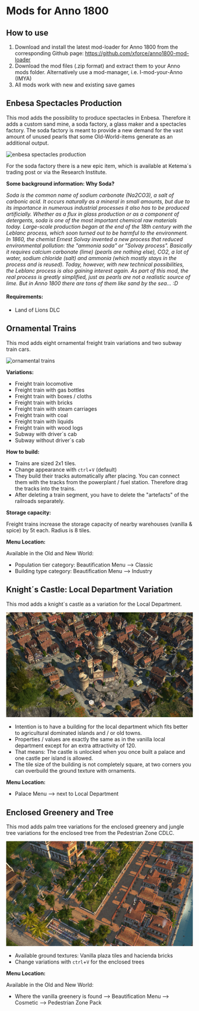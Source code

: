 # Mods for Anno 1800

## How to use

1. Download and install the latest mod-loader for Anno 1800 from the corresponding Github page: https://github.com/xforce/anno1800-mod-loader
2. Download the mod files (.zip format) and extract them to your Anno mods folder. Alternatively use a mod-manager, i.e. I-mod-your-Anno (IMYA)
3. All mods work with new and existing save games

## Enbesa Spectacles Production

This mod adds the possibility to produce spectacles in Enbesa. Therefore it adds a custom sand mine, a soda factory, a glass maker and a spectacles factory. The soda factory is meant to provide a new demand for the vast amount of unused pearls that some Old-World-items generate as an additional output.

![enbesa spectacles production](./_sources/enbesa_spectacles_production.png)

For the soda factory there is a new epic item, which is available at Ketema´s trading post or via the Research Institute.

**Some background information: Why Soda?** 

*Soda is the common name of sodium carbonate (Na2CO3), a salt of carbonic acid. It occurs naturally as a mineral in small amounts, but due to its importance in numerous industrial processes it also has to be produced artificially. Whether as a flux in glass production or as a component of detergents, soda is one of the most important chemical raw materials today. Large-scale production began at the end of the 18th century with the Leblanc process, which soon turned out to be harmful to the environment. In 1860, the chemist Ernest Solvay invented a new process that reduced environmental pollution: the "ammonia soda" or "Solvay process". Basically it requires calcium carbonate (lime) (pearls are nothing else), CO2, a lot of water, sodium chloride (salt) and ammonia (which mostly stays in the process and is reused). Today, however, with new technical possibilities, the Leblanc process is also gaining interest again. As part of this mod, the real process is greatly simplified, just as pearls are not a realistic source of lime. But in Anno 1800 there are tons of them like sand by the sea... :D*

#### Requirements: 
- Land of Lions DLC



## Ornamental Trains

This mod adds eight ornamental freight train variations and two subway train cars. 

![ornamental trains](./_sources/ornamental_trains.png)

**Variations:** 

- Freight train locomotive
- Freight train with gas bottles
- Freight train with boxes / cloths
- Freight train with bricks
- Freight train with steam carriages
- Freight train with coal
- Freight train with liquids
- Freight train with wood logs
- Subway with driver´s cab 
- Subway without driver´s cab

**How to build:** 

- Trains are sized 2x1 tiles. 
- Change appearance with `ctrl`+`V` (default) 
- They build their tracks automatically after placing. You can connect them with the tracks from the powerplant / fuel station. Therefore drag the tracks into the trains.  
- After deleting a train segment, you have to delete the "artefacts" of the railroads separately.

**Storage capacity:** 

Freight trains increase the storage capacity of nearby warehouses (vanilla & spice) by 5t each. Radius is 8 tiles.  

**Menu Location:** 

Available in the Old and New World: 
- Population tier category: Beautification Menu --> Classic 
- Building type category: Beautification Menu --> Industry 



## Knight´s Castle: Local Department Variation

This mod adds a knight´s castle as a variation for the Local Department. 

![knights_castle](./_sources/knights_castle.jpg)

- Intention is to have a building for the local department which fits better to agricultural dominated islands and / or old towns. 
- Properties / values ​​are exactly the same as in the vanilla local department except for an extra attractivity of 120. 
- That means: The castle is unlocked when you once built a palace and one castle per island is allowed.
- The tile size of the building is not completely square, at two corners you can overbuild the ground texture with ornaments. 

**Menu Location:** 

- Palace Menu --> next to Local Department


## Enclosed Greenery and Tree

This mod adds palm tree variations for the enclosed greenery and jungle tree variations for the enclosed tree from the Pedestrian Zone CDLC.

![enclosed greenery](./_sources/enclosed_greenery.jpg)

- Available ground textures: Vanilla plaza tiles and hacienda bricks
- Change variations with `ctrl`+`V` for the enclosed trees 

**Menu Location:**

Available in the Old and New World:
- Where the vanilla greenery is found --> Beautification Menu --> Cosmetic --> Pedestrian Zone Pack